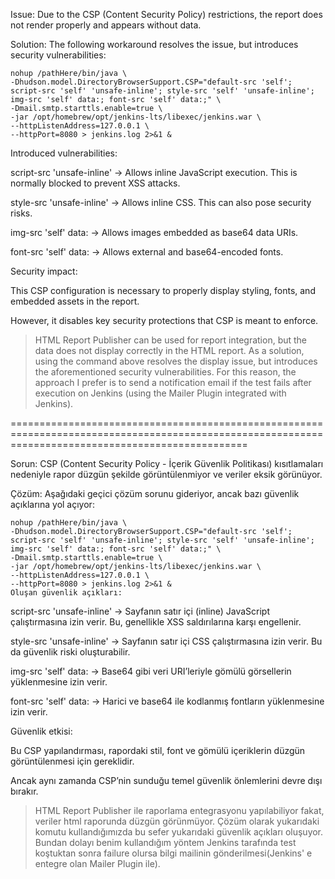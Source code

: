 Issue:
Due to the CSP (Content Security Policy) restrictions, the report does not render properly and appears without data.

Solution:
The following workaround resolves the issue, but introduces security vulnerabilities:

```
nohup /pathHere/bin/java \
-Dhudson.model.DirectoryBrowserSupport.CSP="default-src 'self'; script-src 'self' 'unsafe-inline'; style-src 'self' 'unsafe-inline'; img-src 'self' data:; font-src 'self' data:;" \
-Dmail.smtp.starttls.enable=true \
-jar /opt/homebrew/opt/jenkins-lts/libexec/jenkins.war \
--httpListenAddress=127.0.0.1 \
--httpPort=8080 > jenkins.log 2>&1 &
```

Introduced vulnerabilities:

script-src 'unsafe-inline'
→ Allows inline JavaScript execution. This is normally blocked to prevent XSS attacks.

style-src 'unsafe-inline'
→ Allows inline CSS. This can also pose security risks.

img-src 'self' data:
→ Allows images embedded as base64 data URIs.

font-src 'self' data:
→ Allows external and base64-encoded fonts.

Security impact:

This CSP configuration is necessary to properly display styling, fonts, and embedded assets in the report.

However, it disables key security protections that CSP is meant to enforce.

>HTML Report Publisher can be used for report integration, but the data does not display correctly in the HTML report.
As a solution, using the command above resolves the display issue, but introduces the aforementioned security vulnerabilities.
For this reason, the approach I prefer is to send a notification email if the test fails after execution on Jenkins (using the Mailer Plugin integrated with Jenkins).

=====================================================================================================================================================

Sorun:
CSP (Content Security Policy - İçerik Güvenlik Politikası) kısıtlamaları nedeniyle rapor düzgün şekilde görüntülenmiyor ve veriler eksik görünüyor.

Çözüm:
Aşağıdaki geçici çözüm sorunu gideriyor, ancak bazı güvenlik açıklarına yol açıyor:
```
nohup /pathHere/bin/java \
-Dhudson.model.DirectoryBrowserSupport.CSP="default-src 'self'; script-src 'self' 'unsafe-inline'; style-src 'self' 'unsafe-inline'; img-src 'self' data:; font-src 'self' data:;" \
-Dmail.smtp.starttls.enable=true \
-jar /opt/homebrew/opt/jenkins-lts/libexec/jenkins.war \
--httpListenAddress=127.0.0.1 \
--httpPort=8080 > jenkins.log 2>&1 &
Oluşan güvenlik açıkları:
```

script-src 'unsafe-inline'
→ Sayfanın satır içi (inline) JavaScript çalıştırmasına izin verir. Bu, genellikle XSS saldırılarına karşı engellenir.

style-src 'unsafe-inline'
→ Sayfanın satır içi CSS çalıştırmasına izin verir. Bu da güvenlik riski oluşturabilir.

img-src 'self' data:
→ Base64 gibi veri URI’leriyle gömülü görsellerin yüklenmesine izin verir.

font-src 'self' data:
→ Harici ve base64 ile kodlanmış fontların yüklenmesine izin verir.

Güvenlik etkisi:

Bu CSP yapılandırması, rapordaki stil, font ve gömülü içeriklerin düzgün görüntülenmesi için gereklidir.

Ancak aynı zamanda CSP’nin sunduğu temel güvenlik önlemlerini devre dışı bırakır.

>HTML Report Publisher ile raporlama entegrasyonu yapılabiliyor fakat, veriler html raporunda düzgün görünmüyor.
Çözüm olarak yukarıdaki komutu kullandığımızda bu sefer yukarıdaki güvenlik açıkları oluşuyor. Bundan dolayı benim kullandığım yöntem
Jenkins tarafında test koştuktan sonra failure olursa bilgi mailinin gönderilmesi(Jenkins' e entegre olan Mailer Plugin ile).


